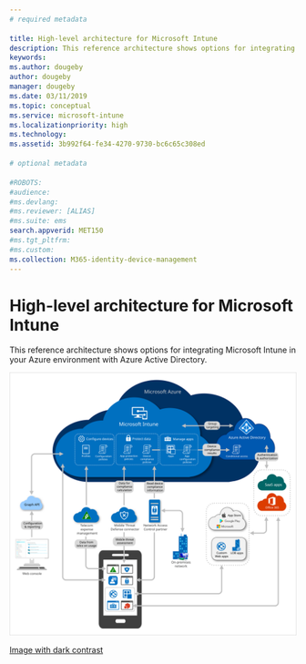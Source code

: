 ```yaml
---
# required metadata

title: High-level architecture for Microsoft Intune
description: This reference architecture shows options for integrating Microsoft Intune in your Azure environment with Azure Active Directory.
keywords:
ms.author: dougeby
author: dougeby
manager: dougeby
ms.date: 03/11/2019
ms.topic: conceptual
ms.service: microsoft-intune
ms.localizationpriority: high
ms.technology:
ms.assetid: 3b992f64-fe34-4270-9730-bc6c65c308ed

# optional metadata

#ROBOTS:
#audience:
#ms.devlang:
#ms.reviewer: [ALIAS]
#ms.suite: ems
search.appverid: MET150
#ms.tgt_pltfrm:
#ms.custom:
ms.collection: M365-identity-device-management
---
```

# High-level architecture for Microsoft Intune
This reference architecture shows options for integrating Microsoft Intune in your Azure environment with Azure Active Directory.  

![High-level architectural diagram for Microsoft Intune](./media/intunearchitecture_wh.svg)

[Image with dark contrast](./media/intunearchitecture.svg)
